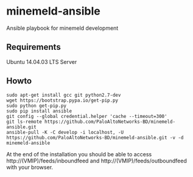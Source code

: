 # minemeld-ansible

Ansible playbook for minemeld development

## Requirements

Ubuntu 14.04.03 LTS Server

## Howto

    sudo apt-get install gcc git python2.7-dev
    wget https://bootstrap.pypa.io/get-pip.py
    sudo python get-pip.py
    sudo pip install ansible
    git config --global credential.helper 'cache --timeout=300'
    git ls-remote https://github.com/PaloAltoNetworks-BD/minemeld-ansible.git
    ansible-pull -K -C develop -i localhost, -U https://github.com/PaloAltoNetworks-BD/minemeld-ansible.git -v -d minemeld-ansible
    
At the end of the installation you should be able to access http://(VMIP)/feeds/inboundfeed and http://(VMIP)/feeds/outboundfeed with your browser.


